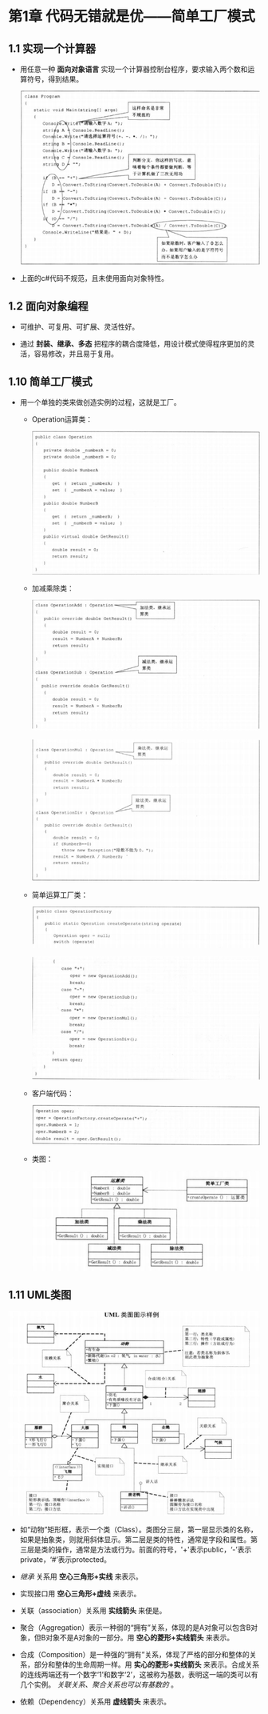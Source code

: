 # 第1章 代码无错就是优——简单工厂模式

## 1.1 实现一个计算器

- 用任意一种 **面向对象语言** 实现一个计算器控制台程序，要求输入两个数和运算符号，得到结果。

  ![dp1-2](/assets/dp1-2.png)

- 上面的c#代码不规范，且未使用面向对象特性。

## 1.2 面向对象编程

- 可维护、可复用、可扩展、灵活性好。

- 通过 **封装、继承、多态** 把程序的耦合度降低，用设计模式使得程序更加的灵活，容易修改，并且易于复用。

## 1.10 简单工厂模式

- 用一个单独的类来做创造实例的过程，这就是工厂。
  - Operation运算类：

    ![dp1-operation](/assets/dp1-operation.png)

  - 加减乘除类：

    ![dp1-addsub](/assets/dp1-addsub.png)

    ![dp1-muldiv](/assets/dp1-muldiv.png)

  - 简单运算工厂类：

    ![dp1-factory](/assets/dp1-factory.png)

    ![dp1-factory2](/assets/dp1-factory2.png)

  - 客户端代码：

    ![dp1-client](/assets/dp1-client.png)

  - 类图：

    ![dp1-lw](/assets/dp1-lw.png)

## 1.11 UML类图

![dp1-uml](/assets/dp1-uml.png)

 - 如“动物”矩形框，表示一个类（Class）。类图分三层，第一层显示类的名称，如果是抽象类，则就用斜体显示。第二层是类的特性，通常是字段和属性。第三层是类的操作，通常是方法或行为。前面的符号，'+'表示public，‘-’表示private，‘#’表示protected。

 - *继承* 关系用 **空心三角形+实线** 来表示。
 - 实现接口用 **空心三角形+虚线** 来表示。
 - 关联（association）关系用 **实线箭头** 来便是。
 - 聚合（Aggregation）表示一种弱的“拥有”关系，体现的是A对象可以包含B对象，但B对象不是A对象的一部分。用 **空心的菱形+实线箭头** 来表示。
 - 合成（Composition）是一种强的“拥有”关系，体现了严格的部分和整体的关系，部分和整体的生命周期一样。用 **实心的菱形+实线箭头** 来表示。合成关系的连线两端还有一个数字‘1’和数字‘2’，这被称为基数，表明这一端的类可以有几个实例。 *关联关系、聚合关系也可以有基数的* 。
 - 依赖（Dependency）关系用 **虚线箭头** 来表示。
